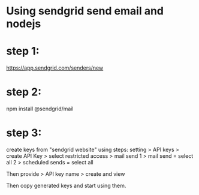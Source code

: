 # Using sendgrid send email and nodejs 
 
# step 1: 
https://app.sendgrid.com/senders/new

# step 2:

npm install @sendgrid/mail

# step 3:

create keys from "sendgrid website" using steps:
setting > API keys > create API Key > select restricted access > mail send
1 > mail send = select all
2 > scheduled sends = select all

Then provide > API key name > create and view

Then copy generated keys and start using them.
